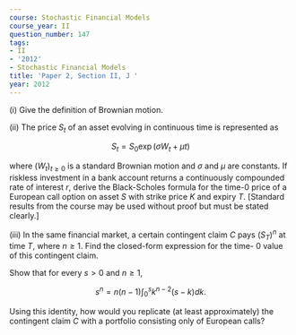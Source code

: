 ```yaml
---
course: Stochastic Financial Models
course_year: II
question_number: 147
tags:
- II
- '2012'
- Stochastic Financial Models
title: 'Paper 2, Section II, J '
year: 2012
---
```




(i) Give the definition of Brownian motion.

(ii) The price $S_{t}$ of an asset evolving in continuous time is represented as

$$S_{t}=S_{0} \exp \left(\sigma W_{t}+\mu t\right)$$

where $\left(W_{t}\right)_{t \geqslant 0}$ is a standard Brownian motion and $\sigma$ and $\mu$ are constants. If riskless investment in a bank account returns a continuously compounded rate of interest $r$, derive the Black-Scholes formula for the time-0 price of a European call option on asset $S$ with strike price $K$ and expiry $T$. [Standard results from the course may be used without proof but must be stated clearly.]

(iii) In the same financial market, a certain contingent claim $C$ pays $\left(S_{T}\right)^{n}$ at time $T$, where $n \geqslant 1$. Find the closed-form expression for the time- 0 value of this contingent claim.

Show that for every $s>0$ and $n \geqslant 1$,

$$s^{n}=n(n-1) \int_{0}^{s} k^{n-2}(s-k) d k .$$

Using this identity, how would you replicate (at least approximately) the contingent claim $C$ with a portfolio consisting only of European calls?